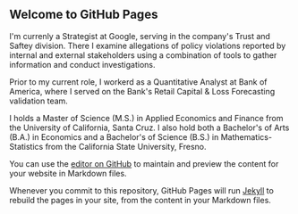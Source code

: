## Welcome to GitHub Pages

I'm currenly a Strategist at Google, serving in the company's Trust and Saftey division. There I examine allegations of policy violations reported by internal and external stakeholders using a combination of tools to gather information and conduct investigations.

Prior to my current role, I workerd as a Quantitative Analyst at Bank of America, where I served on the Bank's Retail Capital & Loss Forecasting validation team.

I holds a Master of  Science (M.S.) in Applied Economics and Finance from the University of California, Santa Cruz. I also hold both a Bachelor's of Arts (B.A.) in Economics and a Bachelor's of Science (B.S.) in Mathematics-Statistics from the California State University, Fresno. 

You can use the [editor on GitHub](https://github.com/miguelbueno800/MiguelBueno.github.io/edit/gh-pages/index.md) to maintain and preview the content for your website in Markdown files.

Whenever you commit to this repository, GitHub Pages will run [Jekyll](https://jekyllrb.com/) to rebuild the pages in your site, from the content in your Markdown files.

